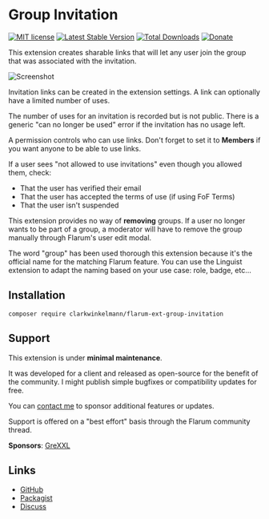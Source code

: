 # Group Invitation

[![MIT license](https://img.shields.io/badge/license-MIT-blue.svg)](https://github.com/clarkwinkelmann/flarum-ext-group-invitation/blob/master/LICENSE.md) [![Latest Stable Version](https://img.shields.io/packagist/v/clarkwinkelmann/flarum-ext-group-invitation.svg)](https://packagist.org/packages/clarkwinkelmann/flarum-ext-group-invitation) [![Total Downloads](https://img.shields.io/packagist/dt/clarkwinkelmann/flarum-ext-group-invitation.svg)](https://packagist.org/packages/clarkwinkelmann/flarum-ext-group-invitation) [![Donate](https://img.shields.io/badge/paypal-donate-yellow.svg)](https://www.paypal.me/clarkwinkelmann)

This extension creates sharable links that will let any user join the group that was associated with the invitation.

![Screenshot](https://i.imgur.com/uumjObr.png)

Invitation links can be created in the extension settings.
A link can optionally have a limited number of uses.

The number of uses for an invitation is recorded but is not public.
There is a generic "can no longer be used" error if the invitation has no usage left.

A permission controls who can use links.
Don't forget to set it to **Members** if you want anyone to be able to use links.

If a user sees "not allowed to use invitations" even though you allowed them, check:

- That the user has verified their email
- That the user has accepted the terms of use (if using FoF Terms)
- That the user isn't suspended

This extension provides no way of **removing** groups.
If a user no longer wants to be part of a group, a moderator will have to remove the group manually through Flarum's user edit modal.

The word "group" has been used thorough this extension because it's the official name for the matching Flarum feature.
You can use the Linguist extension to adapt the naming based on your use case: role, badge, etc...

## Installation

    composer require clarkwinkelmann/flarum-ext-group-invitation

## Support

This extension is under **minimal maintenance**.

It was developed for a client and released as open-source for the benefit of the community.
I might publish simple bugfixes or compatibility updates for free.

You can [contact me](https://clarkwinkelmann.com/flarum) to sponsor additional features or updates.

Support is offered on a "best effort" basis through the Flarum community thread.

**Sponsors**: [GreXXL](https://www.flarumde.com/)

## Links

- [GitHub](https://github.com/clarkwinkelmann/flarum-ext-group-invitation)
- [Packagist](https://packagist.org/packages/clarkwinkelmann/flarum-ext-group-invitation)
- [Discuss](https://discuss.flarum.org/d/24627)
